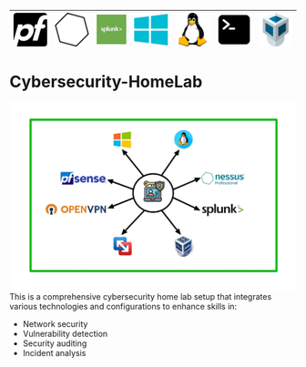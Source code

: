 | ![pfSense](images/pfSense.png) | ![Nessus](images/nessus-icon.png) | ![Splunk](images/logo-splunk.jpeg) | ![Windows](images/windows-icon.png) | ![Linux](images/linux-icon.png) | ![Terminal](images/terminal.png) | ![VirtualBox](images/virtualbox.png) |
|:--:|:--:|:--:|:--:|:--:|:--:|:--:|

# Cybersecurity-HomeLab
![Diagram](images/homelab_diagram.jpg)
This is a comprehensive cybersecurity home lab setup that integrates various technologies and configurations to enhance skills in:

- Network security
- Vulnerability detection
- Security auditing
- Incident analysis
